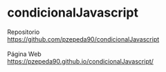 # condicionalJavascript <br>
Repositorio <br>
https://github.com/pzepeda90/condicionalJavascript <br><br>
Página Web <br>
https://pzepeda90.github.io/condicionalJavascript/
